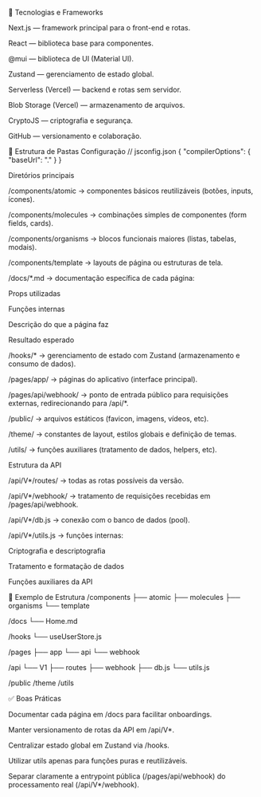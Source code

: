 📌 Tecnologias e Frameworks

Next.js — framework principal para o front-end e rotas.

React — biblioteca base para componentes.

@mui — biblioteca de UI (Material UI).

Zustand — gerenciamento de estado global.

Serverless (Vercel) — backend e rotas sem servidor.

Blob Storage (Vercel) — armazenamento de arquivos.

CryptoJS — criptografia e segurança.

GitHub — versionamento e colaboração.

📂 Estrutura de Pastas
Configuração
// jsconfig.json
{
  "compilerOptions": {
    "baseUrl": "."
  }
}

Diretórios principais

/components/atomic → componentes básicos reutilizáveis (botões, inputs, ícones).

/components/molecules → combinações simples de componentes (form fields, cards).

/components/organisms → blocos funcionais maiores (listas, tabelas, modais).

/components/template → layouts de página ou estruturas de tela.

/docs/*.md → documentação específica de cada página:

Props utilizadas

Funções internas

Descrição do que a página faz

Resultado esperado

/hooks/* → gerenciamento de estado com Zustand (armazenamento e consumo de dados).

/pages/app/ → páginas do aplicativo (interface principal).

/pages/api/webhook/ → ponto de entrada público para requisições externas, redirecionando para /api/*.

/public/ → arquivos estáticos (favicon, imagens, vídeos, etc).

/theme/ → constantes de layout, estilos globais e definição de temas.

/utils/ → funções auxiliares (tratamento de dados, helpers, etc).

Estrutura da API

/api/V*/routes/ → todas as rotas possíveis da versão.

/api/V*/webhook/ → tratamento de requisições recebidas em /pages/api/webhook.

/api/V*/db.js → conexão com o banco de dados (pool).

/api/V*/utils.js → funções internas:

Criptografia e descriptografia

Tratamento e formatação de dados

Funções auxiliares da API

🌳 Exemplo de Estrutura
/components
  ├── atomic
  ├── molecules
  ├── organisms
  └── template

/docs
  └── Home.md

/hooks
  └── useUserStore.js

/pages
  ├── app
  └── api
      └── webhook

/api
  └── V1
      ├── routes
      ├── webhook
      ├── db.js
      └── utils.js

/public
/theme
/utils

✅ Boas Práticas

Documentar cada página em /docs para facilitar onboardings.

Manter versionamento de rotas da API em /api/V*.

Centralizar estado global em Zustand via /hooks.

Utilizar utils apenas para funções puras e reutilizáveis.

Separar claramente a entrypoint pública (/pages/api/webhook) do processamento real (/api/V*/webhook).

